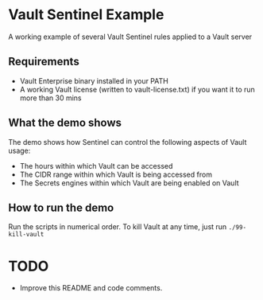 # Vault Sentinel Example
A working example of several Vault Sentinel rules applied to a Vault server

## Requirements

- Vault Enterprise binary installed in your PATH
- A working Vault license (written to vault-license.txt) if you want it to run more than 30 mins

## What the demo shows

The demo shows how Sentinel can control the following aspects of Vault usage:
- The hours within which Vault can be accessed
- The CIDR range within which Vault is being accessed from
- The Secrets engines within which Vault are being enabled on Vault

## How to run the demo

Run the scripts in numerical order. To kill Vault at any time, just run `./99-kill-vault`

# TODO
- Improve this README and code comments.
